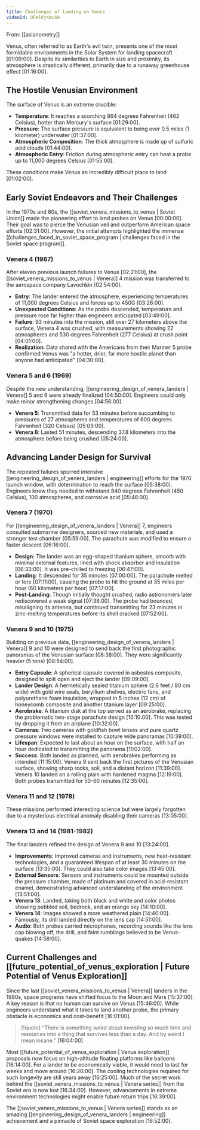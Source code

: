 ```yaml
---
title: Challenges of landing on Venus
videoId: UEmlOjKmL68
---
```


From: [[asianometry]] <br/> 

Venus, often referred to as Earth's evil twin, presents one of the most formidable environments in the Solar System for landing spacecraft <a class="yt-timestamp" data-t="01:09:00">[01:09:00]</a>. Despite its similarities to Earth in size and proximity, its atmosphere is drastically different, primarily due to a runaway greenhouse effect <a class="yt-timestamp" data-t="01:16:00">[01:16:00]</a>.

## The Hostile Venusian Environment

The surface of Venus is an extreme crucible:
*   **Temperature**: It reaches a scorching 864 degrees Fahrenheit (462 Celsius), hotter than Mercury's surface <a class="yt-timestamp" data-t="01:29:00">[01:29:00]</a>.
*   **Pressure**: The surface pressure is equivalent to being over 0.5 miles (1 kilometer) underwater <a class="yt-timestamp" data-t="01:37:00">[01:37:00]</a>.
*   **Atmospheric Composition**: The thick atmosphere is made up of sulfuric acid clouds <a class="yt-timestamp" data-t="01:44:00">[01:44:00]</a>.
*   **Atmospheric Entry**: Friction during atmospheric entry can heat a probe up to 11,000 degrees Celsius <a class="yt-timestamp" data-t="01:55:00">[01:55:00]</a>.

These conditions make Venus an incredibly difficult place to land <a class="yt-timestamp" data-t="01:02:00">[01:02:00]</a>.

## Early Soviet Endeavors and Their Challenges

In the 1970s and 80s, the [[soviet_venera_missions_to_venus | Soviet Union]] made the pioneering effort to land probes on Venus <a class="yt-timestamp" data-t="00:00:00">[00:00:00]</a>. Their goal was to pierce the Venusian veil and outperform American space efforts <a class="yt-timestamp" data-t="02:31:00">[02:31:00]</a>. However, the initial attempts highlighted the immense [[challenges_faced_in_soviet_space_program | challenges faced in the Soviet space program]].

### Venera 4 (1967)
After eleven previous launch failures to Venus <a class="yt-timestamp" data-t="02:21:00">[02:21:00]</a>, the [[soviet_venera_missions_to_venus | Venera]] 4 mission was transferred to the aerospace company Lavochkin <a class="yt-timestamp" data-t="02:54:00">[02:54:00]</a>.
*   **Entry**: The lander entered the atmosphere, experiencing temperatures of 11,000 degrees Celsius and forces up to 450G <a class="yt-timestamp" data-t="03:26:00">[03:26:00]</a>.
*   **Unexpected Conditions**: As the probe descended, temperature and pressure rose far higher than engineers anticipated <a class="yt-timestamp" data-t="03:49:00">[03:49:00]</a>.
*   **Failure**: 93 minutes into the mission, still over 27 kilometers above the surface, Venera 4 was crushed, with measurements showing 22 atmospheres and 530 degrees Fahrenheit (277 Celsius) at crush point <a class="yt-timestamp" data-t="04:01:00">[04:01:00]</a>.
*   **Realization**: Data shared with the Americans from their Mariner 5 probe confirmed Venus was "a hotter, drier, far more hostile planet than anyone had anticipated" <a class="yt-timestamp" data-t="04:30:00">[04:30:00]</a>.

### Venera 5 and 6 (1969)
Despite the new understanding, [[engineering_design_of_venera_landers | Venera]] 5 and 6 were already finalized <a class="yt-timestamp" data-t="04:50:00">[04:50:00]</a>. Engineers could only make minor strengthening changes <a class="yt-timestamp" data-t="04:56:00">[04:56:00]</a>.
*   **Venera 5**: Transmitted data for 53 minutes before succumbing to pressures of 27 atmospheres and temperatures of 600 degrees Fahrenheit (320 Celsius) <a class="yt-timestamp" data-t="05:09:00">[05:09:00]</a>.
*   **Venera 6**: Lasted 51 minutes, descending 37.8 kilometers into the atmosphere before being crushed <a class="yt-timestamp" data-t="05:24:00">[05:24:00]</a>.

## Advancing Lander Design for Survival

The repeated failures spurred intensive [[engineering_design_of_venera_landers | engineering]] efforts for the 1970 launch window, with determination to reach the surface <a class="yt-timestamp" data-t="05:38:00">[05:38:00]</a>. Engineers knew they needed to withstand 840 degrees Fahrenheit (450 Celsius), 100 atmospheres, and corrosive acid <a class="yt-timestamp" data-t="05:46:00">[05:46:00]</a>.

### Venera 7 (1970)
For [[engineering_design_of_venera_landers | Venera]] 7, engineers consulted submarine designers, sourced new materials, and used a stronger test chamber <a class="yt-timestamp" data-t="05:59:00">[05:59:00]</a>. The parachute was modified to ensure a faster descent <a class="yt-timestamp" data-t="06:16:00">[06:16:00]</a>.
*   **Design**: The lander was an egg-shaped titanium sphere, smooth with minimal external features, lined with shock absorber and insulation <a class="yt-timestamp" data-t="06:33:00">[06:33:00]</a>. It was pre-chilled to freezing <a class="yt-timestamp" data-t="06:47:00">[06:47:00]</a>.
*   **Landing**: It descended for 35 minutes <a class="yt-timestamp" data-t="07:00:00">[07:00:00]</a>. The parachute melted or tore <a class="yt-timestamp" data-t="07:11:00">[07:11:00]</a>, causing the probe to hit the ground at 35 miles per hour (60 kilometers per hour) <a class="yt-timestamp" data-t="07:17:00">[07:17:00]</a>.
*   **Post-Landing**: Though initially thought crushed, radio astronomers later rediscovered a weak signal <a class="yt-timestamp" data-t="07:38:00">[07:38:00]</a>. The probe had bounced, misaligning its antenna, but continued transmitting for 23 minutes in zinc-melting temperatures before its shell cracked <a class="yt-timestamp" data-t="07:52:00">[07:52:00]</a>.

### Venera 9 and 10 (1975)
Building on previous data, [[engineering_design_of_venera_landers | Venera]] 9 and 10 were designed to send back the first photographic panoramas of the Venusian surface <a class="yt-timestamp" data-t="08:38:00">[08:38:00]</a>. They were significantly heavier (5 tons) <a class="yt-timestamp" data-t="08:54:00">[08:54:00]</a>.
*   **Entry Capsule**: A spherical capsule covered in asbestos composite, designed to split open and eject the lander <a class="yt-timestamp" data-t="09:09:00">[09:09:00]</a>.
*   **Lander Design**: A hermetically sealed titanium sphere (2.6 feet / 80 cm wide) with gold wire seals, beryllium shelves, electric fans, and polyurethane foam insulation, wrapped in 5 inches (12 cm) of honeycomb composite and another titanium layer <a class="yt-timestamp" data-t="09:25:00">[09:25:00]</a>.
*   **Aerobrake**: A titanium disk at the top served as an aerobrake, replacing the problematic two-stage parachute design <a class="yt-timestamp" data-t="10:10:00">[10:10:00]</a>. This was tested by dropping it from an airplane <a class="yt-timestamp" data-t="10:32:00">[10:32:00]</a>.
*   **Cameras**: Two cameras with goldfish bowl lenses and pure quartz pressure windows were installed to capture wide panoramas <a class="yt-timestamp" data-t="10:39:00">[10:39:00]</a>.
*   **Lifespan**: Expected to last about an hour on the surface, with half an hour dedicated to transmitting the panorama <a class="yt-timestamp" data-t="11:02:00">[11:02:00]</a>.
*   **Success**: Both landed as planned, with aerobrakes performing as intended <a class="yt-timestamp" data-t="11:15:00">[11:15:00]</a>. Venera 9 sent back the first pictures of the Venusian surface, showing sharp rocks, soil, and a distant horizon <a class="yt-timestamp" data-t="11:39:00">[11:39:00]</a>. Venera 10 landed on a rolling plain with hardened magma <a class="yt-timestamp" data-t="12:19:00">[12:19:00]</a>. Both probes transmitted for 50-60 minutes <a class="yt-timestamp" data-t="12:35:00">[12:35:00]</a>.

### Venera 11 and 12 (1978)
These missions performed interesting science but were largely forgotten due to a mysterious electrical anomaly disabling their cameras <a class="yt-timestamp" data-t="13:05:00">[13:05:00]</a>.

### Venera 13 and 14 (1981-1982)
The final landers refined the design of Venera 9 and 10 <a class="yt-timestamp" data-t="13:24:00">[13:24:00]</a>.
*   **Improvements**: Improved cameras and instruments, new heat-resistant technologies, and a guaranteed lifespan of at least 30 minutes on the surface <a class="yt-timestamp" data-t="13:35:00">[13:35:00]</a>. They could also take color images <a class="yt-timestamp" data-t="13:45:00">[13:45:00]</a>.
*   **External Sensors**: Sensors and instruments could be mounted outside the pressure chamber, made of platinum and covered in acid-resistant enamel, demonstrating advanced understanding of the environment <a class="yt-timestamp" data-t="13:51:00">[13:51:00]</a>.
*   **Venera 13**: Landed, taking both black and white and color photos showing pebbled soil, bedrock, and an orange sky <a class="yt-timestamp" data-t="14:10:00">[14:10:00]</a>.
*   **Venera 14**: Images showed a more weathered plain <a class="yt-timestamp" data-t="14:40:00">[14:40:00]</a>. Famously, its drill landed directly on the lens cap <a class="yt-timestamp" data-t="14:51:00">[14:51:00]</a>.
*   **Audio**: Both probes carried microphones, recording sounds like the lens cap blowing off, the drill, and faint rumblings believed to be Venus-quakes <a class="yt-timestamp" data-t="14:58:00">[14:58:00]</a>.

## Current Challenges and [[future_potential_of_venus_exploration | Future Potential of Venus Exploration]]

Since the last [[soviet_venera_missions_to_venus | Venera]] landers in the 1980s, space programs have shifted focus to the Moon and Mars <a class="yt-timestamp" data-t="15:37:00">[15:37:00]</a>. A key reason is that no human can survive on Venus <a class="yt-timestamp" data-t="15:46:00">[15:46:00]</a>. While engineers understand what it takes to land another probe, the primary obstacle is economics and cost-benefit <a class="yt-timestamp" data-t="16:01:00">[16:01:00]</a>.

> [!quote] "There is something weird about investing so much time and resources into a thing that survives less than a day. And by weird I mean insane." <a class="yt-timestamp" data-t="16:04:00">[16:04:00]</a>

Most [[future_potential_of_venus_exploration | Venus exploration]] proposals now focus on high-altitude floating platforms like balloons <a class="yt-timestamp" data-t="16:14:00">[16:14:00]</a>. For a lander to be economically viable, it would need to last for weeks and move around <a class="yt-timestamp" data-t="16:20:00">[16:20:00]</a>. The cooling technologies required for such longevity are still years away <a class="yt-timestamp" data-t="16:25:00">[16:25:00]</a>. Much of the secret work behind the [[soviet_venera_missions_to_venus | Venera series]] from the Soviet era is now lost <a class="yt-timestamp" data-t="16:34:00">[16:34:00]</a>. However, advancements in extreme environment technologies might enable future return trips <a class="yt-timestamp" data-t="16:39:00">[16:39:00]</a>.

The [[soviet_venera_missions_to_venus | Venera series]] stands as an amazing [[engineering_design_of_venera_landers | engineering]] achievement and a pinnacle of Soviet space exploration <a class="yt-timestamp" data-t="16:52:00">[16:52:00]</a>.